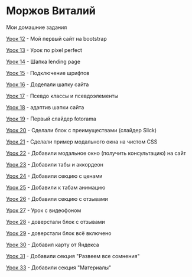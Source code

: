 # Моржов Виталий
Мои домашние задания

[Урок 12](https://vox1oot.github.io/Lesson_12/) - Мой первый сайт на bootstrap

[Урок 13](https://vox1oot.github.io/Lesson_13/) - Урок по pixel perfect

[Урок 14](https://vox1oot.github.io/Lesson_14/) - Шапка lending page

[Урок 15](https://vox1oot.github.io/Lesson_15/) - Подключение шрифтов

[Урок 16](https://vox1oot.github.io/Lesson_16/) - Доделали шапку сайта

[Урок 17](https://Vox1oot.github.io/Lesson_17/) - Псевдо классы и псевдоэлементы

[Урок 18](Vox1oot.github.io/Lesson_18/) - адаптив шапки сайта

[Урок 19](Vox1oot.github.io/Lesson_19/) - Первый слайдер fotorama

[Урок 20](https://vox1oot.github.io/Lesson_20/) - Сделали блок с преимуществами (слайдер Slick)

[Урок 21](Vox1oot.github.io/Lesson_21/) - Сделали пример модального окна на чистом CSS

[Урок 22](https://vox1oot.github.io/Lesson_22/) - Добавили модальное окно (получить консультацию) на сайт

[Урок 23](https://vox1oot.github.io/Lesson_23/) - Добавили табы и аккордеон

[Урок 24](https://vox1oot.github.io/Lesson_24/) - Добавили секцию с ценами

[Урок 25](https://vox1oot.github.io/Lesson_25/) - Добавили к табам анимацию

[Урок 26](https://vox1oot.github.io/Lesson_26/) - Добавили секцию с отзывами

[Урок 27](https://vox1oot.github.io/Lesson_27/) - Урок с видеофоном

[Урок 28](https://vox1oot.github.io/Lesson_28/) - доверстали блок с отзывами

[Урок 29](https://vox1oot.github.io/Lesson_30/) - доверстали блок всё включено

[Урок 30](https://vox1oot.github.io/Lesson_31/) - Добавил карту от Яндекса

[Урок 31](https://vox1oot.github.io/Lesson_32/) - Добавили секция "Развеем все сомнения"

[Урок 33](https://vox1oot.github.io/Lesson_33/) - Добавили секция "Материалы"
